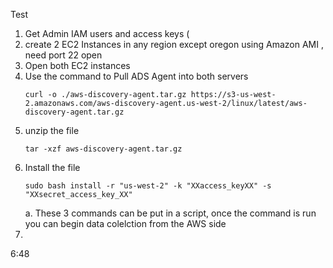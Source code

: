 Test

1. Get Admin IAM users and access keys (
2. create 2 EC2 Instances in any region except oregon using Amazon AMI , need port 22 open
3. Open both EC2 instances
4. Use the command to Pull ADS Agent into both servers 
   ```
   curl -o ./aws-discovery-agent.tar.gz https://s3-us-west-2.amazonaws.com/aws-discovery-agent.us-west-2/linux/latest/aws-discovery-agent.tar.gz
   ```
5. unzip the file
   ```
   tar -xzf aws-discovery-agent.tar.gz
   ```
6. Install the file
   ```
   sudo bash install -r "us-west-2" -k "XXaccess_keyXX" -s "XXsecret_access_key_XX"
   ```
   a. These 3 commands can be put in a script, once the command is run you can begin data colelction from the AWS side
8. 



6:48

